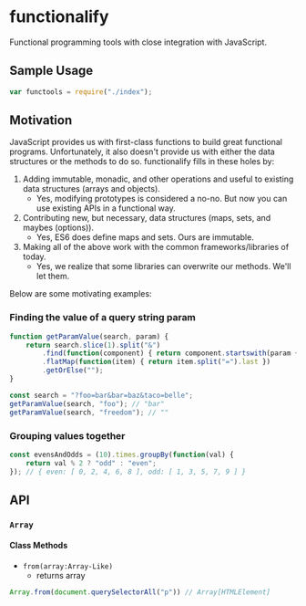 # functionalify

Functional programming tools with close integration with JavaScript.

## Sample Usage
```js
var functools = require("./index");
```

## Motivation
JavaScript provides us with first-class functions to build great functional programs.
Unfortunately, it also doesn't provide us with either the data structures or the methods to do so.
functionalify fills in these holes by:

1. Adding immutable, monadic, and other operations and useful to existing data structures (arrays and objects).
    * Yes, modifying prototypes is considered a no-no. But now you can use existing APIs in a functional way.
2. Contributing new, but necessary, data structures (maps, sets, and maybes (options)).
    * Yes, ES6 does define maps and sets. Ours are immutable.
3. Making all of the above work with the common frameworks/libraries of today.
    * Yes, we realize that some libraries can overwrite our methods. We'll let them.

Below are some motivating examples:

### Finding the value of a query string param
``` js
function getParamValue(search, param) {
    return search.slice(1).split("&")
        .find(function(component) { return component.startswith(param + "=") })
        .flatMap(function(item) { return item.split("=").last })
        .getOrElse("");
}

const search = "?foo=bar&bar=baz&taco=belle";
getParamValue(search, "foo"); // "bar"
getParamValue(search, "freedom"); // ""
```

### Grouping values together
``` js
const evensAndOdds = (10).times.groupBy(function(val) {
    return val % 2 ? "odd" : "even";
}); // { even: [ 0, 2, 4, 6, 8 ], odd: [ 1, 3, 5, 7, 9 ] }
```
## API
### `Array`
#### Class Methods
- `from(array:Array-Like)`
    - returns array
```js
Array.from(document.querySelectorAll("p")) // Array[HTMLElement]
```